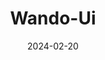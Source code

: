 ---
title: Wando-Ui
description: TypeScript & Tailwind CSS component collection
date: 2024-02-20
link: https://github.com/iamseeley/wando-ui
why: Why did you make this project?
featured: true
draft: false
---